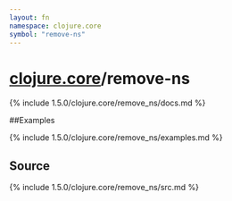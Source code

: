 ```yaml
---
layout: fn
namespace: clojure.core
symbol: "remove-ns"
---
```


# [clojure.core](../)/remove-ns

{% include 1.5.0/clojure.core/remove_ns/docs.md %}

##Examples

{% include 1.5.0/clojure.core/remove_ns/examples.md %}
## Source
{% include 1.5.0/clojure.core/remove_ns/src.md %}

